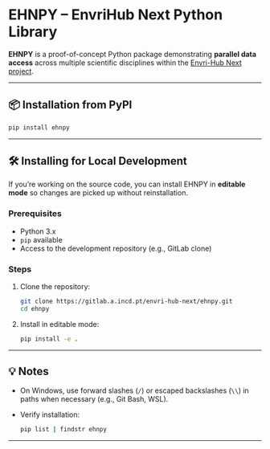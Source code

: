 
# **EHNPY – EnvriHub Next Python Library**

**EHNPY** is a proof-of-concept Python package demonstrating **parallel data access** across multiple scientific disciplines within the [Envri-Hub Next project](https://envri.eu/envri-hub-next/).

---

## 📦 Installation from PyPI

```bash
pip install ehnpy
```

---

## 🛠 Installing for Local Development

If you’re working on the source code, you can install EHNPY in **editable mode** so changes are picked up without reinstallation.

### **Prerequisites**

* Python 3.x
* `pip` available
* Access to the development repository (e.g., GitLab clone)

### **Steps**

1. Clone the repository:

   ```bash
   git clone https://gitlab.a.incd.pt/envri-hub-next/ehnpy.git
   cd ehnpy
   ```
2. Install in editable mode:

   ```bash
   pip install -e .
   ```

---

## 💡 Notes

* On Windows, use forward slashes (`/`) or escaped backslashes (`\\`) in paths when necessary (e.g., Git Bash, WSL).
* Verify installation:

  ```bash
  pip list | findstr ehnpy
  ```

---